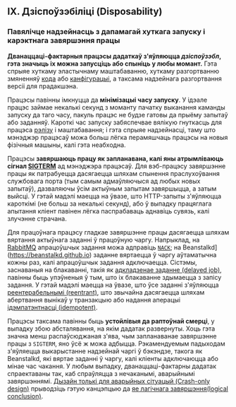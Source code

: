 ## IX. Дзіспоўзэбіліці (Disposability)
### Павялiчце надзейнасць з дапамагай хуткага запуску і карэктнага завяршэння працы

**Дванаццаці-фактарныя працэсы дадаткаў з'яўляюцца *дзіспоўзэбл*, гэта значыць іх можна запусціць або спыніць у любы момант.** Гэта спрыяе хуткаму эластычнаму маштабаванню, хуткаму разгортванню змяненняў [кода](./codebase) або [канфігурацыі](./config), а таксама надзейнага разгортвання версіі для прадакшэна.

Працэсы павінны імкнуцца да **мінімізацыі часу запуску**. У ідэале працэс займае некалькі секунд з моманту пачатку выканання каманды запуску да таго часу, пакуль працэс не будзе гатовы да прыёму запытаў або заданняў. Кароткі час запуску забяспечвае вялікую гнуткасць для працэса [рэлізу](./build-release-run) і маштабавання; і гэта спрыяе надзейнасці, таму што мэнэджэр працэсаў можа больш лёгка перамяшчаць працэсы на новыя фізічныя машыны, калі гэта неабходна.

Працэсы **завяршаюць працу як запланавана, калі яны атрымліваюць сігнал [SIGTERM](http://en.wikipedia.org/wiki/SIGTERM)** ад мэнэджэра працэсаў. Для вэб-працэсу завяршэнне працы як патрабуецца дасягаецца шляхам спынення праслухоўвання службовага порта (тым самым адмаўляючыся ад любых новых запытаў), дазваляючы ўсім актыўным запытам завяршыцца, а затым выйсці. У гэтай мадэлі маецца на ўвазе, што HTTP-запыты з'яўляюцца кароткімі (не больш за некалькі секунд), або ў выпадку працяглага апытання кліент павінен лёгка паспрабаваць аднавіць сувязь, калі злучэнне страчана.

Для працоўнага працэсу гладкае завяршэнне працы дасягаецца шляхам вяртання актыўнага заданні ў працоўную чаргу. Напрыклад, на [RabbitMQ](http://www.rabbitmq.com/) апрацоўшчык задання можа адправіць [`NACK`](http://www.rabbitmq.com/amqp-0-9-1-quickref.html#basic.nack); на Beanstalkd](https://beanstalkd.github.io) заданне вяртаецца ў чаргу аўтаматычна кожны раз, калі апрацоўшчык задання адключаецца. Сістэмы, заснаваныя на блакаванні, такія як [адкладзенае заданне (delayed job)](https://github.com/collectiveidea/delayed_job#readme), павінны быць упэўненыя ў тым, што іх блакаванне здымаецца з запісу задання. У гэтай мадэлі маецца на ўвазе, што ўсе заданні з'яўляюцца [реентерабельнымі (reentrant)](http://en.wikipedia.org/wiki/Reentrant_%28subroutine%29), што звычайна дасягаецца шляхам абертвання вынікаў у транзакцыю або надання аперацыі [ідэмпатэнтнасці (idempotent)](http://en.wikipedia.org/wiki/Idempotence).

Працэсы таксама павінны быць **устойлівыя да раптоўнай смерці**, у выпадку збою абсталявання, на якім дадатак развернуты. Хоць гэта значна менш распаўсюджаная з'ява, чым запланаванае завяршэнне працы з `SIGTERM`, яно ўсё ж можа адбыцца. Рэкамендуемым падыходам з'яўляецца выкарыстанне надзейнай чаргі ў бэкэндзе, такога як Beanstalkd, які вяртае заданні ў чаргу, калі кліенты адключаюцца або мінае час чакання. У любым выпадку, дванаццаці-фактарны дадатак спраектаваны так, каб спраўляцца з нечаканымі, аварыйнымі завяршэннямі. [Дызайн толькі для аварыйных сітуацый (Crash-only design)](http://lwn.net/Articles/191059/) прыводзіць гэтую канцэпцыю да [яе лагічнага завяршэння(logical conclusion)](http://docs.couchdb.org/en/latest/intro/overview.html).
